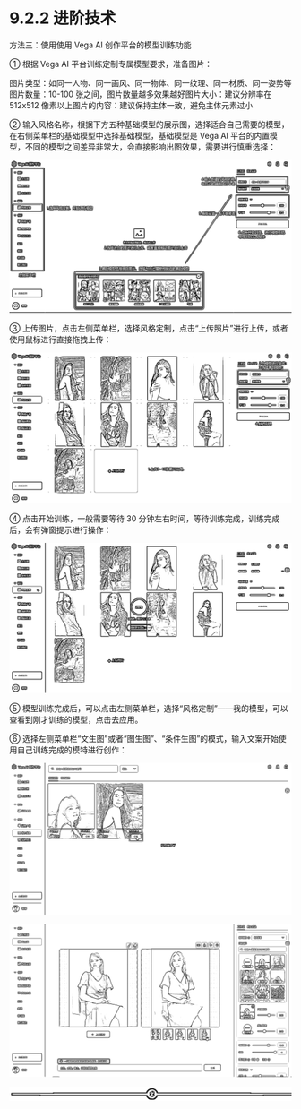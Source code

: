 # 9.2.2 进阶技术

方法三：使用使用 Vega AI 创作平台的模型训练功能

① 根据 Vega AI 平台训练定制专属模型要求，准备图片：

图片类型：如同一人物、同一画风、同一物体、同一纹理、同一材质、同一姿势等图片数量：10-100 张之间，图片数量越多效果越好图片大小：建议分辨率在 512x512 像素以上图片的内容：建议保持主体一致，避免主体元素过小

② 输入风格名称，根据下方五种基础模型的展示图，选择适合自己需要的模型，在右侧菜单栏的基础模型中选择基础模型，基础模型是 Vega AI 平台的内置模型，不同的模型之间差异非常大，会直接影响出图效果，需要进行慎重选择：

![](img/752587e29e5e02845176478934022a74.png)

③ 上传图片，点击左侧菜单栏，选择风格定制，点击“上传照片”进行上传，或者使用鼠标进行直接拖拽上传：

![](img/99f6a89c18aae1aff2c78a3c311bfa90.png)

④ 点击开始训练，一般需要等待 30 分钟左右时间，等待训练完成，训练完成后，会有弹窗提示进行操作：

![](img/e9d960721656676b50f02d304ee40731.png)

⑤ 模型训练完成后，可以点击左侧菜单栏，选择“风格定制”——我的模型，可以查看到刚才训练的模型，点击去应用。

⑥ 选择左侧菜单栏“文生图”或者“图生图”、“条件生图”的模式，输入文案开始使用自己训练完成的模特进行创作：

![](img/a81eabf4224ad99a8f22e13888a7574e.png)

![](img/aff16f2e8dac9ca9d7a537750614e70e.png)

![](img/e12d1c8b9f4ffdf6c4edf913cceed533.png)